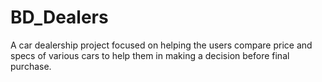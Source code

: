 # BD_Dealers
A car dealership project focused on helping the users compare price and specs of various cars to help them in making a decision before final purchase.

